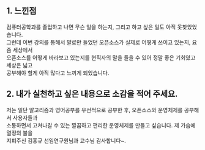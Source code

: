 ## 1. 느낀점
컴퓨터공학과를 졸업하고 나면 무슨 일을 하는지, 그리고 하고 싶은 일도 아직 못찾았었습니다.  
그런데 이번 강의를 통해서 말로만 들었던 오픈소스가 실제로 어떻게 쓰이고 있는지, 요즘 세상에서  
오픈소스를 어떻게 바라보고 있는지를 현직자의 말을 들을 수 있어 정말 좋은 기회였고 세상은 넓고  
공부해야 할게 아직 많다고 느끼게 되었습니다.
## 2. 내가 실천하고 싶은 내용으로 소감을 적어 주세요.
저는 일단 알고리즘과 영어공부를 우선적으로 공부한 후, 오픈소스와 운영체제를 공부해서 사용자들과  
소통하면서 고쳐나갈 수 있는 깔끔하고 편리한 운영체제를 만들고 싶습니다. 제 가슴에 열정의 불을  
지펴주신 김홍규 선임연구원님과 교수님 감사합니다~.
